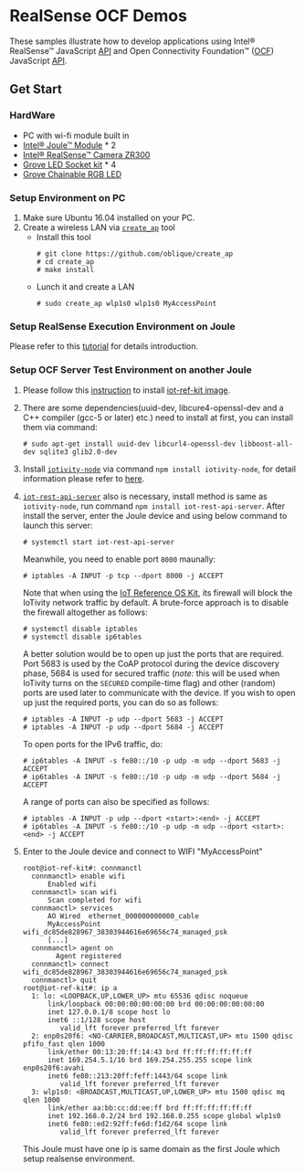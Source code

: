 # RealSense OCF Demos
These samples illustrate how to develop applications using Intel® RealSense™ JavaScript [API](https://01org.github.io/node-realsense/doc/spec) and Open Connectivity Foundation™ ([OCF](https://openconnectivity.org)) JavaScript [API](https://github.com/01org/iot-js-api/tree/master/ocf).

## Get Start

### HardWare

- PC with wi-fi module built in  
- [Intel® Joule™ Module](https://software.intel.com/en-us/iot/hardware/joule) * 2
- [Intel® RealSense™ Camera ZR300](https://newsroom.intel.com/chip-shots/intel-announces-tools-realsense-technology-development/)
- [Grove LED Socket kit](http://www.seeedstudio.com/wiki/Grove_-_LED) * 4
- [Grove Chainable RGB LED](http://www.seeedstudio.com/depot/twig-chainable-rgb-led-p-850.html?cPath=156_157)

### Setup Environment on PC
1. Make sure Ubuntu 16.04 installed on your PC.
2. Create a wireless LAN via [`create_ap`](https://github.com/oblique/create_ap) tool
    - Install this tool
       ```
       # git clone https://github.com/oblique/create_ap
       # cd create_ap
       # make install
       ```
   - Lunch it and create a LAN
       ```
       # sudo create_ap wlp1s0 wlp1s0 MyAccessPoint
       ```

### Setup RealSense Execution Environment on Joule

Please refer to this [tutorial](https://github.com/01org/node-realsense/blob/master/doc/setup_environment.md) for details introduction.

### Setup OCF Server Test Environment on another Joule
1. Please follow this [instruction](https://github.com/intel/intel-iot-refkit/blob/master/doc/howtos/image-install.rst) to install
[iot-ref-kit image](http://iot-ref-kit.ostc.intel.com/download/builds/intel-iot-refkit_master/).

2. There are some dependencies(uuid-dev, libcure4-openssl-dev and a C++ compiler (gcc-5 or later) etc.) need to install at first, you can install them via command:

    ```
    # sudo apt-get install uuid-dev libcurl4-openssl-dev libboost-all-dev sqlite3 glib2.0-dev
    ```
    
3. Install [`iotivity-node`](https://github.com/otcshare/iotivity-node) via command `npm install iotivity-node`, for detail information
please refer to [here](https://github.com/otcshare/iotivity-node/blob/master/README.md).
4. [`iot-rest-api-server`](https://github.com/01org/iot-rest-api-server/) also is necessary, install method is same as `iotivity-node`,
run command `npm install iot-rest-api-server`. After install the server, enter the Joule device and using below command to launch this server:

    ```
    # systemctl start iot-rest-api-server
    ```
    
    Meanwhile, you need to enable port `8000` maunally:
    ```
    # iptables -A INPUT -p tcp --dport 8000 -j ACCEPT
    ```

    Note that when using the [IoT Reference OS Kit](https://github.com/intel/intel-iot-refki), its firewall will block the IoTivity network traffic by default. A brute-force approach is to disable the firewall altogether as follows:
    ```
    # systemctl disable iptables
    # systemctl disable ip6tables
    ```
    A better solution would be to open up just the ports that are required. Port 5683 is used by the CoAP protocol during the device discovery phase, 5684 is used for secured traffic (*note:* this will be used when IoTivity turns on the `SECURED` compile-time flag) and other (random) ports are used later to communicate with the device. If you wish to open up just the required ports, you can do so as follows:
    ```
    # iptables -A INPUT -p udp --dport 5683 -j ACCEPT
    # iptables -A INPUT -p udp --dport 5684 -j ACCEPT
    ```
    To open ports for the IPv6 traffic, do:
    ```
    # ip6tables -A INPUT -s fe80::/10 -p udp -m udp --dport 5683 -j ACCEPT
    # ip6tables -A INPUT -s fe80::/10 -p udp -m udp --dport 5684 -j ACCEPT
    ```
    A range of ports can also be specified as follows:
    ```
    # iptables -A INPUT -p udp --dport <start>:<end> -j ACCEPT
    # ip6tables -A INPUT -s fe80::/10 -p udp -m udp --dport <start>:<end> -j ACCEPT
    ```
5. Enter to the Joule device and connect to WIFI "MyAccessPoint"
    ```
    root@iot-ref-kit#: connmanctl
      connmanctl> enable wifi
          Enabled wifi
      connmanctl> scan wifi
          Scan completed for wifi
      connmanctl> services
          AO Wired  ethernet_000000000000_cable
          MyAccessPoint wifi_dc85de828967_38303944616e69656c74_managed_psk
          [...]
      connmanctl> agent on
	        Agent registered
      connmanctl> connect wifi_dc85de828967_38303944616e69656c74_managed_psk
      connmanctl> quit
    root@iot-ref-kit#: ip a
      1: lo: <LOOPBACK,UP,LOWER_UP> mtu 65536 qdisc noqueue
          link/loopback 00:00:00:00:00:00 brd 00:00:00:00:00:00
          inet 127.0.0.1/8 scope host lo
          inet6 ::1/128 scope host
             valid_lft forever preferred_lft forever
      2: enp0s20f6: <NO-CARRIER,BROADCAST,MULTICAST,UP> mtu 1500 qdisc pfifo_fast qlen 1000
          link/ether 00:13:20:ff:14:43 brd ff:ff:ff:ff:ff:ff
          inet 169.254.5.1/16 brd 169.254.255.255 scope link enp0s20f6:avahi
          inet6 fe80::213:20ff:feff:1443/64 scope link
             valid_lft forever preferred_lft forever
      3: wlp1s0: <BROADCAST,MULTICAST,UP,LOWER_UP> mtu 1500 qdisc mq qlen 1000
          link/ether aa:bb:cc:dd:ee:ff brd ff:ff:ff:ff:ff:ff
          inet 192.168.0.2/24 brd 192.168.0.255 scope global wlp1s0
          inet6 fe80::ed2:92ff:fe6d:f1d2/64 scope link
             valid_lft forever preferred_lft forever
    ```
    This Joule must have one ip is same domain as the first Joule which setup realsense environment.

